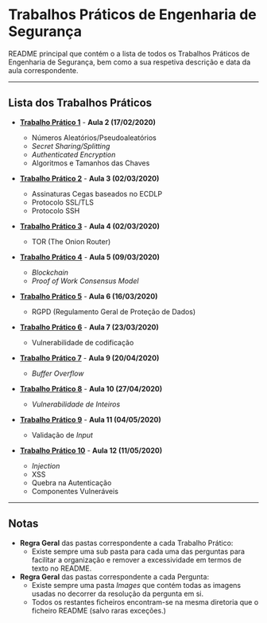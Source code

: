 # Trabalhos Práticos de Engenharia de Segurança

README principal que contém o a lista de todos os Trabalhos Práticos de Engenharia de Segurança, bem como a sua respetiva descrição e data da aula correspondente.

---

## Lista dos Trabalhos Práticos

- [**Trabalho Prático 1**](TP1) - **Aula 2 (17/02/2020)**
	- Números Aleatórios/Pseudoaleatórios
	- *Secret Sharing/Splitting*
	- *Authenticated Encryption* 
	- Algoritmos e Tamanhos das Chaves
	
- [**Trabalho Prático 2**](TP2) - **Aula 3 (02/03/2020)**
	- Assinaturas Cegas baseados no ECDLP
	- Protocolo SSL/TLS
	- Protocolo SSH

- [**Trabalho Prático 3**](TP3) - **Aula 4 (02/03/2020)**
	- TOR (The Onion Router)

- [**Trabalho Prático 4**](TP4) - **Aula 5 (09/03/2020)**
	- *Blockchain*
	- *Proof of Work Consensus Model*

- [**Trabalho Prático 5**](TP5) - **Aula 6 (16/03/2020)**
	- RGPD (Regulamento Geral de Proteção de Dados)

- [**Trabalho Prático 6**](TP6) - **Aula 7 (23/03/2020)**
	- Vulnerabilidade de codificação

- [**Trabalho Prático 7**](TP7) - **Aula 9 (20/04/2020)**
	- *Buffer Overflow*

- [**Trabalho Prático 8**](TP8) - **Aula 10 (27/04/2020)**
	- *Vulnerabilidade de Inteiros*

- [**Trabalho Prático 9**](TP9) - **Aula 11 (04/05/2020)**
	- Validação de *Input*

- [**Trabalho Prático 10**](TP10) - **Aula 12 (11/05/2020)**
	- *Injection*
	- XSS
	- Quebra na Autenticação
	- Componentes Vulneráveis

---

## Notas

- **Regra Geral** das pastas correspondente a cada Trabalho Prático:
  - Existe sempre uma sub pasta para cada uma das perguntas para facilitar a organização e remover a excessividade em termos de texto no README.
- **Regra Geral** das pastas correspondente a cada Pergunta:
  - Existe sempre uma pasta *Images* que contém todas as imagens usadas no decorrer da resolução da pergunta em si.
  - Todos os restantes ficheiros encontram-se na mesma diretoria que o ficheiro README (salvo raras exceções.)

